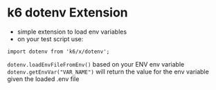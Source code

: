 # k6 dotenv Extension

- simple extension to load env variables
- on your test script use:

`import dotenv from 'k6/x/dotenv';`

`dotenv.loadEnvFileFromEnv()` based on your ENV env variable
`dotenv.getEnvVar("VAR_NAME")` will return the value for the env variable given the loaded .env file